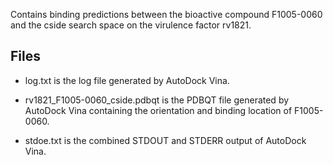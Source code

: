 Contains binding predictions between the bioactive compound F1005-0060 and the cside search space on the virulence factor rv1821.

## Files

- log.txt is the log file generated by AutoDock Vina.

- rv1821_F1005-0060_cside.pdbqt is the PDBQT file generated by AutoDock Vina containing the orientation and binding location of F1005-0060.

- stdoe.txt is the combined STDOUT and STDERR output of AutoDock Vina.

